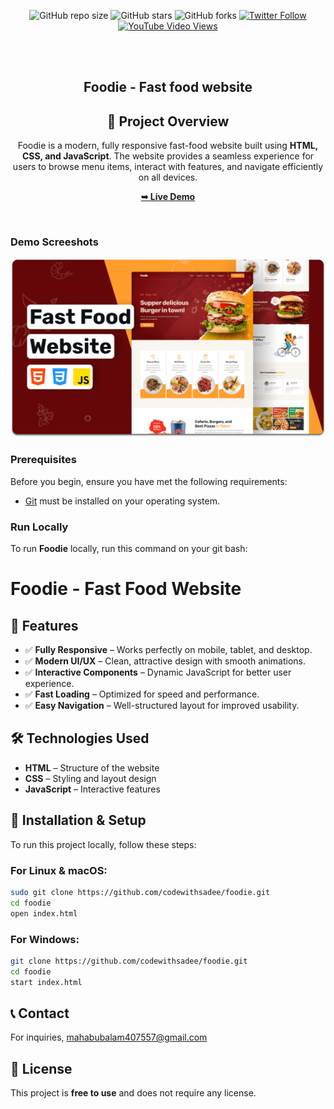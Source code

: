 <div align="center">
  
  ![GitHub repo size](https://img.shields.io/github/repo-size/codewithsadee/foodie)
  ![GitHub stars](https://img.shields.io/github/stars/codewithsadee/foodie?style=social)
  ![GitHub forks](https://img.shields.io/github/forks/codewithsadee/foodie?style=social)
[![Twitter Follow](https://img.shields.io/twitter/follow/codewithsadee_?style=social)](https://twitter.com/intent/follow?screen_name=codewithsadee_)
  [![YouTube Video Views](https://img.shields.io/youtube/views/5XnX83goEZo?style=social)](https://youtu.be/5XnX83goEZo)

  <br />
  <br />

  <h2 align="center">Foodie - Fast food website</h2>

 ## 📌 Project Overview
Foodie is a modern, fully responsive fast-food website built using **HTML, CSS, and JavaScript**. The website provides a seamless experience for users to browse menu items, interact with features, and navigate efficiently on all devices.


  <a href="https://mahabub2030.github.io/Food-"><strong>➥ Live Demo</strong></a>

</div>

<br />

### Demo Screeshots

![Foodie Desktop Demo](./readme-images/desktop.png "Desktop Demo")

### Prerequisites

Before you begin, ensure you have met the following requirements:

* [Git](https://git-scm.com/downloads "Download Git") must be installed on your operating system.

### Run Locally

To run **Foodie** locally, run this command on your git bash:

# Foodie - Fast Food Website




## 🎯 Features
- ✅ **Fully Responsive** – Works perfectly on mobile, tablet, and desktop.
- ✅ **Modern UI/UX** – Clean, attractive design with smooth animations.
- ✅ **Interactive Components** – Dynamic JavaScript for better user experience.
- ✅ **Fast Loading** – Optimized for speed and performance.
- ✅ **Easy Navigation** – Well-structured layout for improved usability.

## 🛠️ Technologies Used
- **HTML** – Structure of the website
- **CSS** – Styling and layout design
- **JavaScript** – Interactive features

## 🔧 Installation & Setup
To run this project locally, follow these steps:

### **For Linux & macOS:**
```sh
sudo git clone https://github.com/codewithsadee/foodie.git
cd foodie
open index.html
```

### **For Windows:**
```sh
git clone https://github.com/codewithsadee/foodie.git
cd foodie
start index.html
```



## 📞 Contact
For inquiries, mahabubalam407557@gmail.com

## 📜 License
This project is **free to use** and does not require any license.

